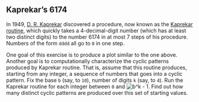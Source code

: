 ## Kaprekar’s 6174

In 1949, [D. R. Kaprekar](https://en.wikipedia.org/wiki/D._R._Kaprekar) discovered a procedure, now known as the [Kaprekar routine](http://mathworld.wolfram.com/KaprekarRoutine.html), which quickly takes a 4-decimal-digit number (which has at least two distinct digits) to the number 6174 in at most 7 steps of his procedure. Numbers of the form `dddd` all go to `0` in one step.

One goal of this exercise is to produce a plot similar to the one above. Another goal is to computationally characterize the cyclic patterns produced by Kaprekar routine. That is, assume that this routine produces, starting from any integer, a sequence of numbers that goes into a cyclic pattern. Fix the base `b` (say, to `10`), number of digits `k` (say, to `4`). Run the Kaprekar routine for each integer between `0` and <img src="https://latex.codecogs.com/gif.latex?b^k&space;-&space;1" title="b^k - 1" />. Find out how many distinct cyclic patterns are produced over this set of starting values.

